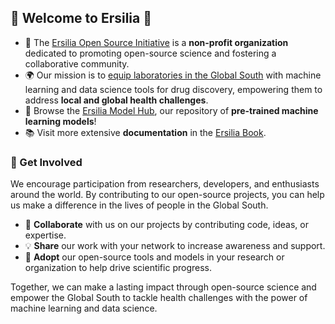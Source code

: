 ## 🦠 Welcome to Ersilia 💊

* 🙋‍ The [Ersilia Open Source Initiative](https://ersilia.io) is a **non-profit organization** dedicated to promoting open-source science and fostering a collaborative community.
* 🌍 Our mission is to [equip laboratories in the Global South](https://ersilia.io/projects) with machine learning and data science tools for drug discovery, empowering them to address **local and global health challenges**.
* 🧙 Browse the [Ersilia Model Hub](https://ersilia.io/model-hub), our repository of **pre-trained machine learning models**!
* 📚 Visit more extensive **documentation** in the [Ersilia Book](https://ersilia.gitbook.io/ersilia-book/).

### 🌟 Get Involved

We encourage participation from researchers, developers, and enthusiasts around the world. By contributing to our open-source projects, you can help us make a difference in the lives of people in the Global South.

* 🤝 **Collaborate** with us on our projects by contributing code, ideas, or expertise.
* 💡 **Share** our work with your network to increase awareness and support.
* 🚀 **Adopt** our open-source tools and models in your research or organization to help drive scientific progress.

Together, we can make a lasting impact through open-source science and empower the Global South to tackle health challenges with the power of machine learning and data science.
